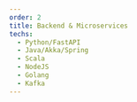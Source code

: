 ```yaml
---
order: 2
title: Backend & Microservices
techs:
  - Python/FastAPI
  - Java/Akka/Spring
  - Scala
  - NodeJS
  - Golang
  - Kafka
---
```

